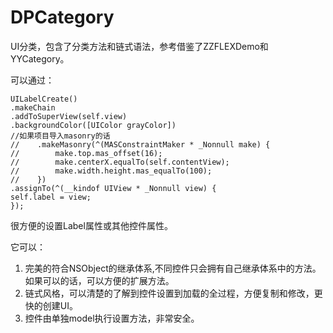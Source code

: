 # DPCategory
UI分类，包含了分类方法和链式语法，参考借鉴了ZZFLEXDemo和YYCategory。

可以通过：

```
UILabelCreate()
.makeChain
.addToSuperView(self.view)
.backgroundColor([UIColor grayColor])
//如果项目导入masonry的话
//    .makeMasonry(^(MASConstraintMaker * _Nonnull make) {
//        make.top.mas_offset(16);
//        make.centerX.equalTo(self.contentView);
//        make.width.height.mas_equalTo(100);
//    })
.assignTo(^(__kindof UIView * _Nonnull view) {
self.label = view;
});
```
很方便的设置Label属性或其他控件属性。

它可以：

1. 完美的符合NSObject的继承体系,不同控件只会拥有自己继承体系中的方法。如果可以的话，可以方便的扩展方法。
2. 链式风格，可以清楚的了解到控件设置到加载的全过程，方便复制和修改，更快的创建UI。
3. 控件由单独model执行设置方法，非常安全。
